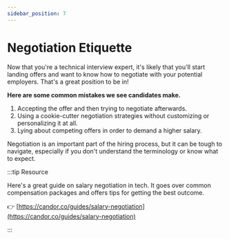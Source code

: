 ```yaml
---
sidebar_position: 7
---
```


# Negotiation Etiquette

Now that you're a technical interview expert, it's likely that you'll start landing offers and want to know how to negotiate with your potential employers. That's a great position to be in!

**Here are some common mistakes we see candidates make.**

1. Accepting the offer and then trying to negotiate afterwards.
2. Using a cookie-cutter negotiation strategies without customizing or personalizing it at all.
3. Lying about competing offers in order to demand a higher salary.

Negotiation is an important part of the hiring process, but it can be tough to navigate, especially if you don't understand the terminology or know what to expect.

:::tip Resource

Here's a great guide on salary negotiation in tech. It goes over common compensation packages and offers tips for getting the best outcome.

👉 [https://candor.co/guides/salary-negotiation](https://candor.co/guides/salary-negotiation)

:::
